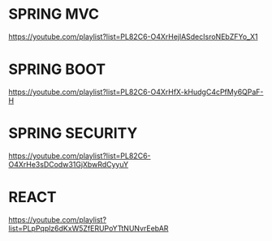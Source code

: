 
# SPRING MVC

https://youtube.com/playlist?list=PL82C6-O4XrHejlASdecIsroNEbZFYo_X1

# SPRING BOOT 

https://youtube.com/playlist?list=PL82C6-O4XrHfX-kHudgC4cPfMy6QPaF-H

# SPRING SECURITY

https://youtube.com/playlist?list=PL82C6-O4XrHe3sDCodw31GjXbwRdCyyuY

# REACT

https://youtube.com/playlist?list=PLpPqplz6dKxW5ZfERUPoYTtNUNvrEebAR

